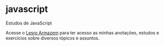 # javascript
Estudos de JavaScript

 Acesse o <a href="https://31lero31perih31.github.io/armazem/pag-armazem.html">Lesro Armazem</a> para ter acesso as minhas anotações, estudos e exercícios sobre diversos tópicos e assuntos.
